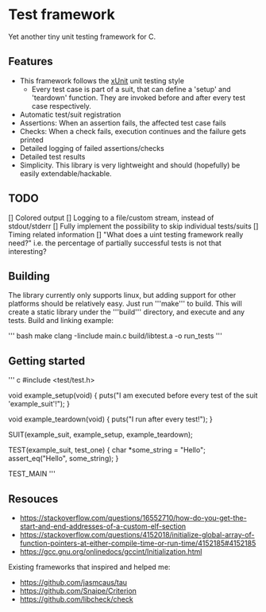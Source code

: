 # Test framework

Yet another tiny unit testing framework for C.

## Features

- This framework follows the [xUnit](https://en.wikipedia.org/wiki/XUnit) unit testing style
    - Every test case is part of a suit, that can define a 'setup' and 'teardown' function. They are invoked before and after every test case respectively.
- Automatic test/suit registration
- Assertions: When an assertion fails, the affected test case fails
- Checks: When a check fails, execution continues and the failure gets printed
- Detailed logging of failed assertions/checks
- Detailed test results
- Simplicity. This library is very lightweight and should (hopefully) be easily extendable/hackable.

## TODO
[] Colored output
[] Logging to a file/custom stream, instead of stdout/stderr
[] Fully implement the possibility to skip individual tests/suits
[] Timing related information
[] "What does a uint testing framework really need?" i.e. the percentage of partially successful tests is not that interesting?

## Building

The library currently only supports linux, but adding support for other platforms should be relatively easy.
Just run '''make''' to build. This will create a static library under the '''build''' directory, and execute and any
tests.
Build and linking example:

''' bash
make
clang -Iinclude main.c build/libtest.a -o run_tests
'''

## Getting started

''' c
#include <test/test.h>

void example_setup(void) {
    puts("I am executed before every test of the suit 'example_suit'!");
}

void example_teardown(void) {
    puts("I run after every test!");
}

SUIT(example_suit, example_setup, example_teardown);

TEST(example_suit, test_one) {
    char *some_string = "Hello";
    assert_eq("Hello", some_string);
}

TEST_MAIN
'''

## Resouces
- https://stackoverflow.com/questions/16552710/how-do-you-get-the-start-and-end-addresses-of-a-custom-elf-section
- https://stackoverflow.com/questions/4152018/initialize-global-array-of-function-pointers-at-either-compile-time-or-run-time/4152185#4152185
- https://gcc.gnu.org/onlinedocs/gccint/Initialization.html

Existing frameworks that inspired and helped me:
- https://github.com/jasmcaus/tau
- https://github.com/Snaipe/Criterion
- https://github.com/libcheck/check
